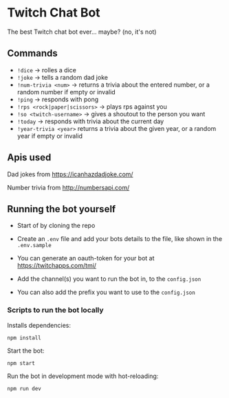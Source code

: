 # Twitch Chat Bot

The best Twitch chat bot ever... maybe? (no, it's not)

## Commands 

- `!dice` -> rolles a dice
- `!joke` -> tells a random dad joke 
- `!num-trivia <num>` -> returns a trivia about the entered number, or a random number if empty or invalid
- `!ping` -> responds with pong
- `!rps <rock|paper|scissors>` -> plays rps against you
- `!so <twitch-username>` -> gives a shoutout to the person you want
- `!today` -> responds with trivia about the current day
- `!year-trivia <year>` returns a trivia about the given year, or a random year if empty or invalid

## Apis used

Dad jokes from https://icanhazdadjoke.com/

Number trivia from http://numbersapi.com/

## Running the bot yourself

- Start of by cloning the repo

- Create an `.env` file and add your bots details to the file, like shown in the `.env.sample`

- You can generate an oauth-token for your bot at https://twitchapps.com/tmi/

- Add the channel(s) you want to run the bot in, to the `config.json`

- You can also add the prefix you want to use to the `config.json`

### Scripts to run the bot locally

Installs dependencies:

```
npm install 
```

Start the bot:

```
npm start
```

Run the bot in development mode with hot-reloading:

```
npm run dev
```
